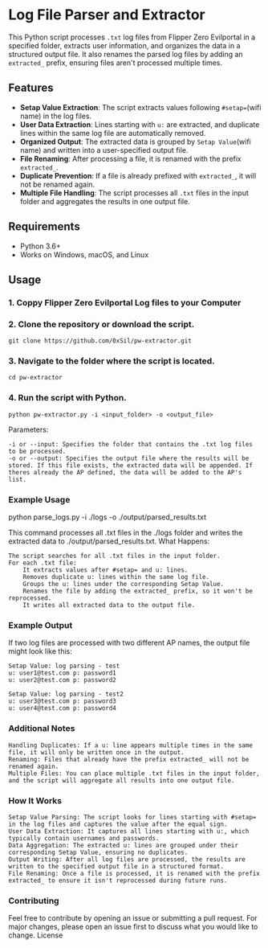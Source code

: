# Log File Parser and Extractor

This Python script processes `.txt` log files from Flipper Zero Evilportal in a specified folder, extracts user information, and organizes the data in a structured output file. It also renames the parsed log files by adding an `extracted_` prefix, ensuring files aren't processed multiple times.

## Features

- **Setap Value Extraction**: The script extracts values following `#setap=`(wifi name) in the log files.
- **User Data Extraction**: Lines starting with `u:` are extracted, and duplicate lines within the same log file are automatically removed.
- **Organized Output**: The extracted data is grouped by `Setap Value`(wifi name) and written into a user-specified output file.
- **File Renaming**: After processing a file, it is renamed with the prefix `extracted_`.
- **Duplicate Prevention**: If a file is already prefixed with `extracted_`, it will not be renamed again.
- **Multiple File Handling**: The script processes all `.txt` files in the input folder and aggregates the results in one output file.

## Requirements

- Python 3.6+
- Works on Windows, macOS, and Linux

## Usage

### 1. Coppy Flipper Zero Evilportal Log files to your Computer
### 2. Clone the repository or download the script.

    git clone https://github.com/0xSil/pw-extractor.git

### 3. Navigate to the folder where the script is located.

    cd pw-extractor

### 4. Run the script with Python.

    python pw-extractor.py -i <input_folder> -o <output_file>

Parameters:

    -i or --input: Specifies the folder that contains the .txt log files to be processed.
    -o or --output: Specifies the output file where the results will be stored. If this file exists, the extracted data will be appended. If theres already the AP defined, the data will be added to the AP's list.

### Example Usage

python parse_logs.py -i ./logs -o ./output/parsed_results.txt

This command processes all .txt files in the ./logs folder and writes the extracted data to ./output/parsed_results.txt.
What Happens:

    The script searches for all .txt files in the input folder.
    For each .txt file:
        It extracts values after #setap= and u: lines.
        Removes duplicate u: lines within the same log file.
        Groups the u: lines under the corresponding Setap Value.
        Renames the file by adding the extracted_ prefix, so it won't be reprocessed.
        It writes all extracted data to the output file.

### Example Output

If two log files are processed with two different AP names, the output file might look like this:

    Setap Value: log parsing - test
    u: user1@test.com p: password1
    u: user2@test.com p: password2

    Setap Value: log parsing - test2
    u: user3@test.com p: password3
    u: user4@test.com p: password4

### Additional Notes

    Handling Duplicates: If a u: line appears multiple times in the same file, it will only be written once in the output.
    Renaming: Files that already have the prefix extracted_ will not be renamed again.
    Multiple Files: You can place multiple .txt files in the input folder, and the script will aggregate all results into one output file.

### How It Works

    Setap Value Parsing: The script looks for lines starting with #setap= in the log files and captures the value after the equal sign.
    User Data Extraction: It captures all lines starting with u:, which typically contain usernames and passwords.
    Data Aggregation: The extracted u: lines are grouped under their corresponding Setap Value, ensuring no duplicates.
    Output Writing: After all log files are processed, the results are written to the specified output file in a structured format.
    File Renaming: Once a file is processed, it is renamed with the prefix extracted_ to ensure it isn't reprocessed during future runs.

### Contributing

Feel free to contribute by opening an issue or submitting a pull request. For major changes, please open an issue first to discuss what you would like to change.
License






